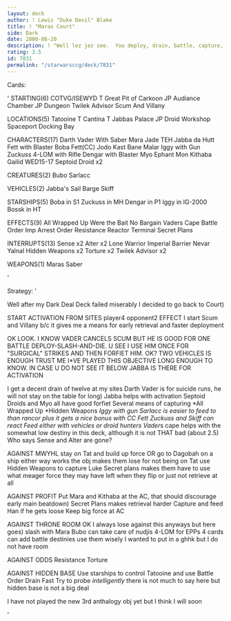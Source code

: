 ```yaml
---
layout: deck
author: ! Lewis "Duke Devil" Blake
title: ! "Maras Court"
side: Dark
date: 2000-06-20
description: ! "Well lez jez see.  You deploy, drain, battle, capture, feed, and then you retreive.  Yummy."
rating: 3.5
id: 7831
permalink: "/starwarsccg/deck/7831"
---
```

Cards: 

' STARTING(6)
COTVG/ISEWYD
T Great Pit of Carkoon
JP Audiance Chamber
JP Dungeon
Twilek Advisor
Scum And Villany

 LOCATIONS(5)
Tatooine
T Cantina
T Jabbas Palace
JP Droid Workshop
Spaceport Docking Bay

 CHARACTERS(17)
Darth Vader With Saber
Mara Jade TEH
Jabba da Hutt
Fett with Blaster
Boba Fett(CC)
Jodo Kast
Bane Malar
Iggy with Gun
Zuckuss
4-LOM with Rifle
Dengar with Blaster
Myo
Ephant Mon
Kithaba
Gailid
WED15-17 Septoid Droid x2

 CREATURES(2)
Bubo
Sarlacc

 VEHICLES(2)
Jabba's Sail Barge
Skiff

 STARSHIPS(5)
Boba in S1
Zuckuss in MH
Dengar in P1
Iggy in IG-2000
Bossk in HT

 EFFECTS(9)
All Wrapped Up
Were the Bait
No Bargain
Vaders Cape
Battle Order
Imp Arrest Order
Resistance
Reactor Terminal
Secret Plans

 INTERRUPTS(13)
Sense x2
Alter x2
Lone Warrior
Imperial Barrier
Nevar Yalnal
Hidden Weapons x2
Torture x2
Twilek Advisor x2

 WEAPONS(1)
Maras Saber

'

Strategy: '

Well after my Dark Deal Deck failed miserably I decided to go back to Court)

 START
ACTIVATION FROM SITES
player4
opponent2
EFFECT
I start Scum and Villany b/c it gives me a means for early retrieval and faster deployment

OK LOOK.  I KNOW VADER CANCELS SCUM BUT HE IS GOOD FOR ONE BATTLE DEPLOY-SLASH-AND-DIE.  U SEE I USE HIM ONCE FOR "SURGICAL" STRIKES AND THEN FORFIET HIM.  OK?
TWO VEHICLES IS ENOUGH TRUST ME I*VE PLAYED THIS OBJECTIVE LONG ENOUGH TO KNOW.
IN CASE U DO NOT SEE IT BELOW JABBA IS THERE FOR ACTIVATION

I get a decent drain of twelve at my sites
Darth Vader is for suicide runs, he will not stay on the table for long)
Jabba helps with activation
Septoid Droids and Myo all have good forfiet
Several means of capturing
*All Wrapped Up
*Hidden Weapons
*Iggy with gun
Sarlacc is easier to feed to than rancor plus it gets a nice bonus with CC Fett
Zuckuss and Skiff can react
Feed either with vehicles or droid hunters
Vader*s cape helps with the somewhat low destiny in this deck, although it is not THAT bad (about 2.5)
Who says Sense and Alter are gone?

AGAINST MWYHL
stay on Tat and build up force OR go to Dagobah on a ship either way works
the obj makes them lose for not being on Tat
use Hidden Weapons to capture Luke
Secret plans makes them have to use what meager force they may have left when they flip or just not retrieve at all

AGAINST PROFIT
Put Mara and Kithaba at the AC, that should discourage early main beatdown)
Secret Plans makes retrieval harder
Capture and feed Han if he gets loose
Keep big force at AC

AGAINST THRONE ROOM
OK I always lose against this anyways but here goes)
slash with Mara
Bubo can take care of nudjis
4-LOM for EPPs
4 cards can add battle destinies use them wisely
I wanted to put in a ghhk but I do not have room

AGAINST ODDS
Resistance
Torture

AGAINST HIDDEN BASE
Use starships to control Tatooine and use Battle Order
Drain Fast
Try to probe *intelligently*
there is not much to say here but hidden base is not a big deal

I have not played the new 3rd anthalogy obj yet but I think I will soon



'
